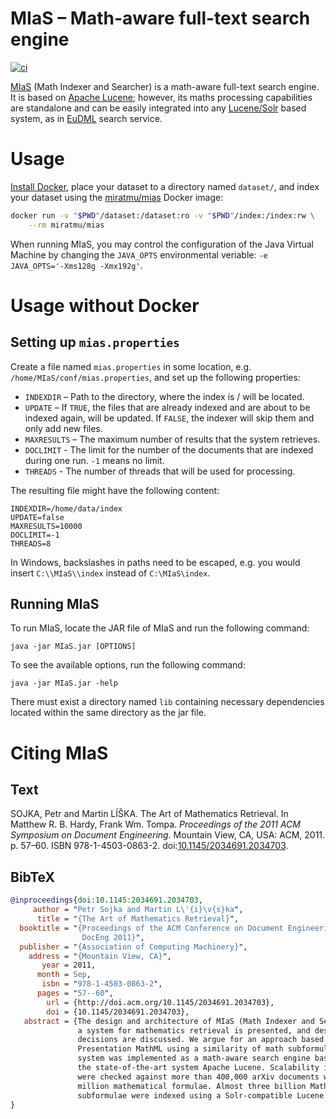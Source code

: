 MIaS – Math-aware full-text search engine
=========================================
[![ci](https://github.com/MIR-MU/MIaS/workflows/Build/badge.svg)][ci]

 [ci]: https://github.com/MIR-MU/MIaS/actions (GitHub Actions)

[MIaS][] (Math Indexer and Searcher) is a math-aware full-text search engine.
It is based on [Apache Lucene][lucene]; however, its maths processing
capabilities are standalone and can be easily integrated into any
[Lucene/Solr][solr] based system, as in [EuDML][] search service.

 [eudml]: https://eudml.org/
 [lucene]: https://lucene.apache.org/
 [mias]: https://mir.fi.muni.cz/mias/
 [solr]: https://lucene.apache.org/solr/

Usage
=====
[Install Docker][], place your dataset to a directory named `dataset/`, and
index your dataset using the [miratmu/mias][] Docker image:

```sh
docker run -v "$PWD"/dataset:/dataset:ro -v "$PWD"/index:/index:rw \
    --rm miratmu/mias
```

When running MIaS, you may control the configuration of the Java Virtual
Machine by changing the `JAVA_OPTS` environmental veriable:
`-e JAVA_OPTS='-Xms128g -Xmx192g'`.

 [install docker]: https://docs.docker.com/get-docker/
 [miratmu/mias]: https://hub.docker.com/r/miratmu/mias/tags

Usage without Docker
====================
Setting up `mias.properties`
----------------------------
Create a file named `mias.properties` in some location, e.g.
`/home/MIaS/conf/mias.properties`, and set up the following properties:

  - `INDEXDIR` – Path to the directory, where the index is / will be located.
  - `UPDATE` – If `TRUE`, the files that are already indexed and are about to
    be indexed again, will be updated. If `FALSE`, the indexer will skip them
    and only add new files.
  - `MAXRESULTS` – The maximum number of results that the system retrieves.
  - `DOCLIMIT` - The limit for the number of the documents that are indexed
    during one run. `-1` means no limit.
  - `THREADS` - The number of threads that will be used for processing.

The resulting file might have the following content:

```
INDEXDIR=/home/data/index
UPDATE=false
MAXRESULTS=10000
DOCLIMIT=-1
THREADS=8
```

In Windows, backslashes in paths need to be escaped, e.g. you would insert
`C:\\MIaS\\index` instead of `C:\MIaS\index`.

Running MIaS
------------
To run MIaS, locate the JAR file of MIaS and run the following command:

```
java -jar MIaS.jar [OPTIONS]
```

To see the available options, run the following command:

```
java -jar MIaS.jar -help
```

There must exist a directory named `lib` containing necessary dependencies
located within the same directory as the jar file.

Citing MIaS
===========
Text
----
SOJKA, Petr and Martin LÍŠKA. The Art of Mathematics Retrieval. In Matthew R.
B. Hardy, Frank Wm. Tompa. *Proceedings of the 2011 ACM Symposium on Document
Engineering.* Mountain View, CA, USA: ACM, 2011. p. 57–60. ISBN
978-1-4503-0863-2. doi:[10.1145/2034691.2034703][doi].

 [doi]: http://doi.org/10.1145/2034691.2034703

BibTeX
------
``` bib
@inproceedings{doi:10.1145:2034691.2034703,
     author = "Petr Sojka and Martin L\'{i}\v{s}ka",
      title = "{The Art of Mathematics Retrieval}",
  booktitle = "{Proceedings of the ACM Conference on Document Engineering,
                DocEng 2011}",
  publisher = "{Association of Computing Machinery}",
    address = "{Mountain View, CA}",
       year = 2011,
      month = Sep,
       isbn = "978-1-4503-0863-2",
      pages = "57--60",
        url = {http://doi.acm.org/10.1145/2034691.2034703},
        doi = {10.1145/2034691.2034703},
   abstract = {The design and architecture of MIaS (Math Indexer and Searcher), 
               a system for mathematics retrieval is presented, and design
               decisions are discussed. We argue for an approach based on
               Presentation MathML using a similarity of math subformulae. The
               system was implemented as a math-aware search engine based on
               the state-of-the-art system Apache Lucene. Scalability issues
               were checked against more than 400,000 arXiv documents with 158
               million mathematical formulae. Almost three billion MathML
               subformulae were indexed using a Solr-compatible Lucene.},
}
```
